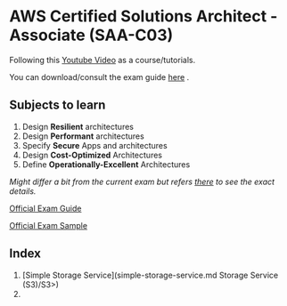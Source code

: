 # AWS Certified Solutions Architect - Associate (SAA-C03)

Following this [Youtube Video](https://www.youtube.com/watch?v=Ia-UEYYR44s) as a course/tutorials.

You can download/consult the exam guide [here](https://d1.awsstatic.com/training-and-certification/docs-sa-assoc/AWS-Certified-Solutions-Architect-Associate_Exam-Guide.pdf) .

## Subjects to learn
1. Design **Resilient** architectures
2. Design **Performant** architectures
3. Specify **Secure** Apps and architectures
4. Design **Cost-Optimized** Architectures
5. Define **Operationally-Excellent** Architectures

_Might differ a bit from the current exam but refers [there](https://d1.awsstatic.com/training-and-certification/docs-sa-assoc/AWS-Certified-Solutions-Architect-Associate_Exam-Guide.pdf) to see the exact details._

[Official Exam Guide](<Official Docs/AWS-Certified-Solutions-Architect-Associate_Exam-Guide.pdf>)

[Official Exam Sample](<Official Docs/AWS-Certified-Solutions-Architect-Associate_Sample-Questions.pdf>)

## Index
1. [Simple Storage Service](simple-storage-service.md Storage Service (S3)/S3>)
2. 
 